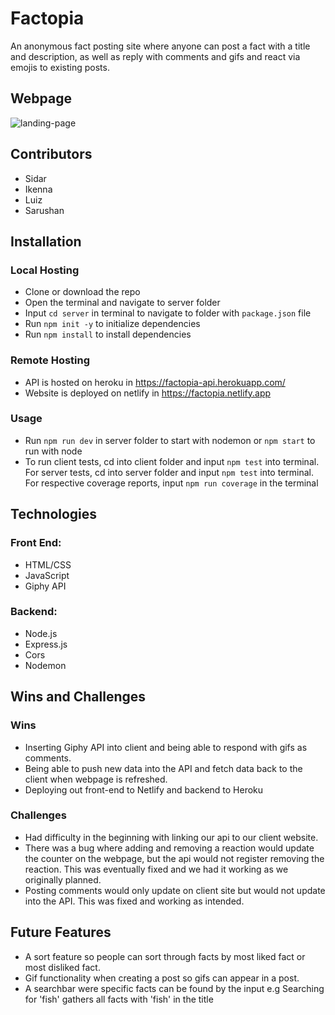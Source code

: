# Factopia

An anonymous fact posting site where anyone can post a fact with a title and description, as well as reply with comments and gifs and react via emojis to existing posts.

## Webpage

![landing-page](landing-page.gif)

## Contributors

- Sidar
- Ikenna
- Luiz
- Sarushan

## Installation

### Local Hosting

- Clone or download the repo
- Open the terminal and navigate to server folder
- Input `cd server` in terminal to navigate to folder with `package.json` file
- Run `npm init -y` to initialize dependencies
- Run `npm install` to install dependencies

### Remote Hosting

- API is hosted on heroku in https://factopia-api.herokuapp.com/
- Website is deployed on netlify in https://factopia.netlify.app

### Usage

- Run `npm run dev` in server folder to start with nodemon or `npm start` to run with node
- To run client tests, cd into client folder and input `npm test` into terminal. For server tests, cd into server folder and input `npm test` into terminal. For respective coverage reports, input `npm run coverage` in the terminal

## Technologies

### Front End:

- HTML/CSS
- JavaScript
- Giphy API

### Backend:

- Node.js
- Express.js
- Cors
- Nodemon

## Wins and Challenges

### Wins

- Inserting Giphy API into client and being able to respond with gifs as comments.
- Being able to push new data into the API and fetch data back to the client when webpage is refreshed.
- Deploying out front-end to Netlify and backend to Heroku

### Challenges

- Had difficulty in the beginning with linking our api to our client website.
- There was a bug where adding and removing a reaction would update the counter on the webpage, but the api would not register removing the reaction. This was eventually fixed and we had it working as we originally planned.
- Posting comments would only update on client site but would not update into the API. This was fixed and working as intended.

## Future Features

- A sort feature so people can sort through facts by most liked fact or most disliked fact.
- Gif functionality when creating a post so gifs can appear in a post.
- A searchbar were specific facts can be found by the input e.g Searching for 'fish' gathers all facts with 'fish' in the title

